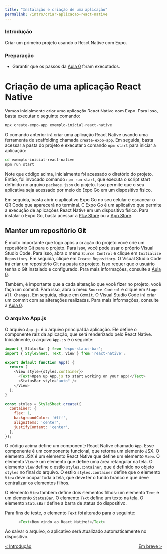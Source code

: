 ```yaml
---
title: "Instalação e criação de uma aplicação"
permalink: /intro/criar-aplicacao-react-native
---
```


### Introdução

Criar um primeiro projeto usando o React Native com Expo.

### Preparação

* Garantir que os passos da [Aula 0](../ambiente) foram executados.

# Criação de uma aplicação React Native

Vamos inicialmente criar uma aplicação React Native com Expo. Para isso, basta executar o seguinte comando:

```bash
npx create-expo-app exemplo-inicial-react-native
```

O comando anterior irá criar uma aplicação React Native usando uma ferramenta de scaffolding chamada `create-expo-app`. Em seguida, basta acessar a pasta do projeto e executar o comando `npm start` para iniciar a aplicação:

```bash
cd exemplo-inicial-react-native
npm run start
```
Note que código acima, inicialmente foi acessado o diretório do projeto. Então, foi invocado comando `npm run start`, que executa o script start definido no arquivo `package.json` do projeto. Isso permite que o seu aplicativa seja acessado por meio do Expo Go em um dispositivo físico.

Em seguida, basta abrir o aplicativo Expo Go no seu celular e escanear o QR Code que aparecerá no terminal. O Expo Go é um aplicativo que permite a execução de aplicações React Native em um dispositivo físico. Para instalar o Expo Go, basta acessar a [Play Store](https://play.google.com/store/apps/details?id=host.exp.exponent&hl=pt_BR&gl=US) ou a [App Store](https://apps.apple.com/br/app/expo-go/id982107779).

<!-- Caso o aplicativo Expo Go não consiga escanear o QR Code, você pode tentar executar o comando `npx expo start` com a flag `--tunnel`:

```bash
npx expo start --tunnel
```

Note que código acima foi invocado comando `npx expo start -- --tunnel`, sendo que a flag `--tunnel` é passada como argumento para o script e é usada para iniciar o servidor de desenvolvimento do Expo no modo túnel, permitindo o acesso do seu aplicativo de qualquer lugar do mundo e o teste em um dispositivo real. -->

## Manter um repositório Git

É muito importante que logo após a criação do projeto você crie um repositório Git para o projeto. Para isso, você pode usar o próprio Visual Studio Code. Para isso, abra o menu `Source Control` e clique em `Initialize Repository`. Em seguida, clique em `Create Repository`. O Visual Studio Code irá criar um repositório Git na pasta do projeto. Isso requer que o usuário tenha o Git instalado e configurado. Para mais informações, consulte a [Aula 0](../ambiente).

Também, é importante que a cada alteração que você fizer no projeto, você faça um commit. Para isso, abra o menu `Source Control` e clique em `Stage All Changes`. Em seguida, clique em `Commit`. O Visual Studio Code irá criar um commit com as alterações realizadas. Para mais informações, consulte a [Aula 0](../ambiente).

### O arquivo App.js

O arquivo `App.js` é o arquivo principal da aplicação. Ele define o componente raiz da aplicação, que será renderizado pelo React Native. Inicialmente, o arquivo `App.js` é o seguinte:

```javascript
import { StatusBar } from 'expo-status-bar';
import { StyleSheet, Text, View } from 'react-native';

export default function App() {
  return (
    <View style={styles.container}>
      <Text>Open up App.js to start working on your app!</Text>
      <StatusBar style="auto" />
    </View>
  );
}

const styles = StyleSheet.create({
  container: {
    flex: 1,
    backgroundColor: '#fff',
    alignItems: 'center',
    justifyContent: 'center',
  },
});
```

O código acima define um componente React Native chamado `App`. Esse componente é um componente funcional, que retorna um elemento JSX. O elemento JSX é um elemento React Native que define um elemento `View`. O elemento `View` é um elemento que define uma área retangular na tela. O elemento `View` define o estilo `styles.container`, que é definido no objeto `styles` no final do arquivo. O estilo `styles.container` define que o elemento `View` deve ocupar toda a tela, que deve ter o fundo branco e que deve centralizar os elementos filhos.

O elemento `View` também define dois elementos filhos: um elemento `Text` e um elemento `StatusBar`. O elemento `Text` define um texto na tela. O elemento `StatusBar` define a barra de status do dispositivo.

Para fins de teste, o elemento `Text` foi alterado para o seguinte:

```javascript
      <Text>Bem vindo ao React Native!</Text>
```

Ao salvar o arquivo, o aplicativo será atualizado automaticamente no dispositivo.

<span style="display: flex; justify-content: space-between;"><span>[&lt; Introdução](./ "Voltar")</span> <span>[Em breve &gt;](componentes.html "Próximo")</span></span>